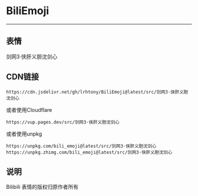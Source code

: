 # BiliEmoji
---
## 表情
剑网3·侠肝义胆沈剑心
## CDN链接
```
https://cdn.jsdelivr.net/gh/lrhtony/BiliEmoji@latest/src/剑网3·侠肝义胆沈剑心
```
或者使用Cloudflare
```
https://vup.pages.dev/src/剑网3·侠肝义胆沈剑心
```
或者使用unpkg
```
https://unpkg.com/bili_emoji@latest/src/剑网3·侠肝义胆沈剑心
https://unpkg.zhimg.com/bili_emoji@latest/src/剑网3·侠肝义胆沈剑心
```
## 说明
Bilibili 表情的版权归原作者所有
